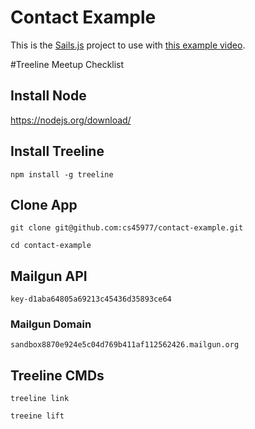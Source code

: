 # Contact Example

This is the [Sails.js](http://sailsjs.org) project to use with [this example video](https://www.youtube.com/watch?v=84TXJ4CxeKw).


#Treeline Meetup Checklist
## Install Node
https://nodejs.org/download/

## Install Treeline
```npm install -g treeline ```
 
## Clone App
`git clone git@github.com:cs45977/contact-example.git`

`cd contact-example`

    
## Mailgun API

``` key-d1aba64805a69213c45436d35893ce64 ```

### Mailgun Domain

``` sandbox8870e924e5c04d769b411af112562426.mailgun.org ```

## Treeline CMDs
`treeline link `

`treeine lift `
